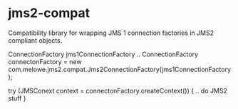 # jms2-compat
Compatibility library for wrapping JMS 1 connection factories in JMS2 compliant objects.


ConnectionFactory jms1ConnectionFactory .. 
ConnectionFactory connectonFactory = new com.melowe.jms2.compat.Jms2ConnectionFactory(jms1ConnectionFactory);

try (JMSConext context = connectonFactory.createContext()) {
    .. do JMS2 stuff
}
